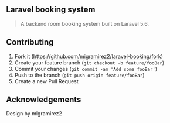 ## Laravel booking system

> A backend room booking system built on Laravel 5.6.

## Contributing

1. Fork it (<https://github.com/migramirez2/laravel-booking/fork>)
2. Create your feature branch (`git checkout -b feature/fooBar`)
3. Commit your changes (`git commit -am 'Add some fooBar'`)
4. Push to the branch (`git push origin feature/fooBar`)
5. Create a new Pull Request

## Acknowledgements

Design by migramirez2

